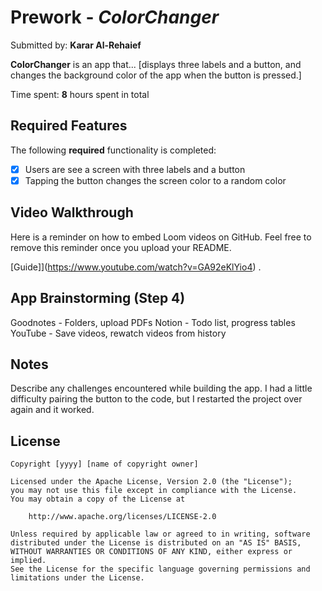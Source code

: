 # Prework - *ColorChanger*

Submitted by: **Karar Al-Rehaief**

**ColorChanger** is an app that... [displays three labels and a button, and changes the background color of the app when the button is pressed.] 

Time spent: **8** hours spent in total

## Required Features

The following **required** functionality is completed:

- [x] Users are see a screen with three labels and a button
- [x] Tapping the button changes the screen color to a random color
 
## Video Walkthrough

Here is a reminder on how to embed Loom videos on GitHub. Feel free to remove this reminder once you upload your README. 

[Guide]](https://www.youtube.com/watch?v=GA92eKlYio4) .

## App Brainstorming (Step 4)
Goodnotes - Folders, upload PDFs
Notion - Todo list, progress tables
YouTube - Save videos, rewatch videos from history

## Notes

Describe any challenges encountered while building the app.
I had a little difficulty pairing the button to the code, but I restarted the project over again and it worked.

## License

    Copyright [yyyy] [name of copyright owner]

    Licensed under the Apache License, Version 2.0 (the "License");
    you may not use this file except in compliance with the License.
    You may obtain a copy of the License at

        http://www.apache.org/licenses/LICENSE-2.0

    Unless required by applicable law or agreed to in writing, software
    distributed under the License is distributed on an "AS IS" BASIS,
    WITHOUT WARRANTIES OR CONDITIONS OF ANY KIND, either express or implied.
    See the License for the specific language governing permissions and
    limitations under the License.
